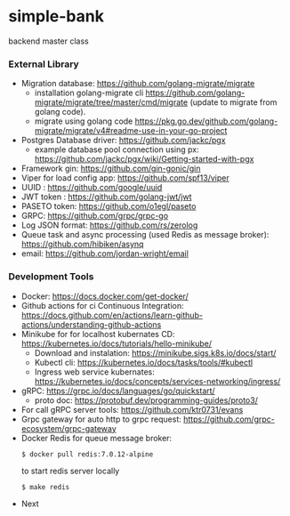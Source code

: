 # simple-bank
backend master class

### External Library
- Migration database: 
https://github.com/golang-migrate/migrate
  - installation golang-migrate cli https://github.com/golang-migrate/migrate/tree/master/cmd/migrate (update to migrate from golang code).
  - migrate using golang code https://pkg.go.dev/github.com/golang-migrate/migrate/v4#readme-use-in-your-go-project
- Postgres Database driver: https://github.com/jackc/pgx
  - example database pool connection using px: https://github.com/jackc/pgx/wiki/Getting-started-with-pgx 
- Framework gin: https://github.com/gin-gonic/gin
- Viper for load config app: https://github.com/spf13/viper
- UUID : https://github.com/google/uuid
- JWT token : https://github.com/golang-jwt/jwt
- PASETO token: https://github.com/o1egl/paseto
- GRPC: https://github.com/grpc/grpc-go
- Log JSON format: https://github.com/rs/zerolog
- Queue task and async processing (used Redis as message broker): https://github.com/hibiken/asynq
- email: https://github.com/jordan-wright/email

### Development Tools
- Docker: https://docs.docker.com/get-docker/
- Github actions for ci Continuous Integration: https://docs.github.com/en/actions/learn-github-actions/understanding-github-actions
- Minikube for for localhost kubernates CD: https://kubernetes.io/docs/tutorials/hello-minikube/
  - Download and instalation: https://minikube.sigs.k8s.io/docs/start/
  - Kubectl cli: https://kubernetes.io/docs/tasks/tools/#kubectl
  - Ingress web service kubernates: https://kubernetes.io/docs/concepts/services-networking/ingress/
- gRPC: https://grpc.io/docs/languages/go/quickstart/
  - proto doc: https://protobuf.dev/programming-guides/proto3/
- For call gRPC server tools: https://github.com/ktr0731/evans
- Grpc gateway for auto http to grpc request: https://github.com/grpc-ecosystem/grpc-gateway
- Docker Redis for queue message broker:
  ```
  $ docker pull redis:7.0.12-alpine
  ```
  to start redis server locally
  ```
  $ make redis
  ```
- Next
